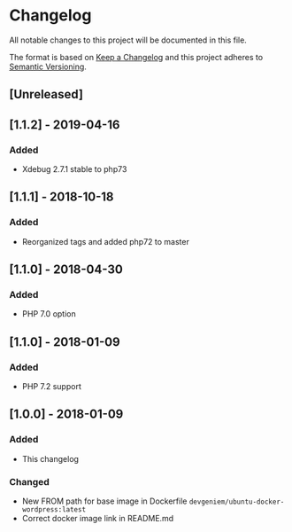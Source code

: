 # Changelog
All notable changes to this project will be documented in this file.

The format is based on [Keep a Changelog](http://keepachangelog.com/en/1.0.0/)
and this project adheres to [Semantic Versioning](http://semver.org/spec/v2.0.0.html).

## [Unreleased]

## [1.1.2] - 2019-04-16
### Added
- Xdebug 2.7.1 stable to php73

## [1.1.1] - 2018-10-18
### Added
- Reorganized tags and added php72 to master

## [1.1.0] - 2018-04-30
### Added
- PHP 7.0 option

## [1.1.0] - 2018-01-09
### Added
- PHP 7.2 support

## [1.0.0] - 2018-01-09
### Added
- This changelog

### Changed
- New FROM path for base image in Dockerfile `devgeniem/ubuntu-docker-wordpress:latest`
- Correct docker image link in README.md

